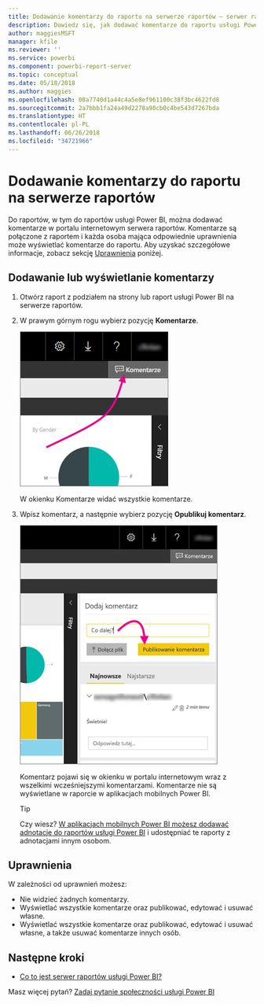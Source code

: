 ```yaml
---
title: Dodawanie komentarzy do raportu na serwerze raportów — serwer raportów usługi Power BI
description: Dowiedz się, jak dodawać komentarze do raportu usługi Power BI albo raportu z podziałem na strony na serwerze raportów usługi Power BI lub serwerze raportów usług SQL Server Reporting Services.
author: maggiesMSFT
manager: kfile
ms.reviewer: ''
ms.service: powerbi
ms.component: powerbi-report-server
ms.topic: conceptual
ms.date: 05/18/2018
ms.author: maggies
ms.openlocfilehash: 08a7740d1a44c4a5e8ef961100c38f3bc4622fd8
ms.sourcegitcommit: 2a7bbb1fa24a49d2278a90cb0c4be543d7267bda
ms.translationtype: HT
ms.contentlocale: pl-PL
ms.lasthandoff: 06/26/2018
ms.locfileid: "34721966"
---
```

# <a name="add-comments-to-a-report-in-a-report-server"></a>Dodawanie komentarzy do raportu na serwerze raportów
Do raportów, w tym do raportów usługi Power BI, można dodawać komentarze w portalu internetowym serwera raportów. Komentarze są połączone z raportem i każda osoba mająca odpowiednie uprawnienia może wyświetlać komentarze do raportu. Aby uzyskać szczegółowe informacje, zobacz sekcję [Uprawnienia](#permissions) poniżej.

## <a name="add-or-view-comments"></a>Dodawanie lub wyświetlanie komentarzy
1. Otwórz raport z podziałem na strony lub raport usługi Power BI na serwerze raportów.
2. W prawym górnym rogu wybierz pozycję **Komentarze**.
   
    ![Wybieranie pozycji Komentarze](media/add-comments/report-server-web-portal-comments-button.png)
   
    W okienku Komentarze widać wszystkie komentarze.
3. Wpisz komentarz, a następnie wybierz pozycję **Opublikuj komentarz**.
   
    ![Publikowanie komentarza](media/add-comments/report-server-web-portal-comments-pane.png)
   
    Komentarz pojawi się w okienku w portalu internetowym wraz z wszelkimi wcześniejszymi komentarzami. Komentarze nie są wyświetlane w raporcie w aplikacjach mobilnych Power BI.
   
   > [!TIP]
   > Czy wiesz? [W aplikacjach mobilnych Power BI możesz dodawać adnotacje do raportów usługi Power BI](../mobile-annotate-and-share-a-tile-from-the-mobile-apps.md) i udostępniać te raporty z adnotacjami innym osobom.
   > 
   > 

## <a name="permissions"></a>Uprawnienia
W zależności od uprawnień możesz:

* Nie widzieć żadnych komentarzy.
* Wyświetlać wszystkie komentarze oraz publikować, edytować i usuwać własne.
* Wyświetlać wszystkie komentarze oraz publikować, edytować i usuwać własne, a także usuwać komentarze innych osób.

## <a name="next-steps"></a>Następne kroki
* [Co to jest serwer raportów usługi Power BI?](get-started.md)  

Masz więcej pytań? [Zadaj pytanie społeczności usługi Power BI](https://community.powerbi.com/)

